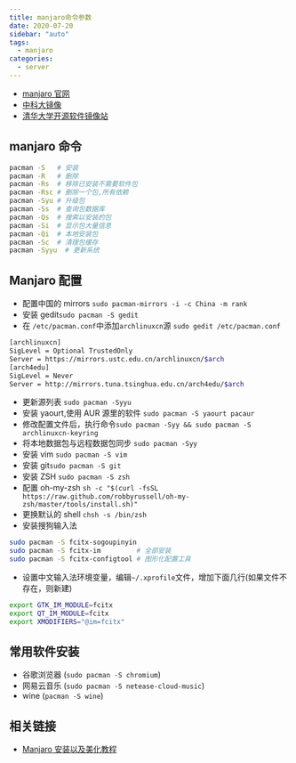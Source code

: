 ```yaml
---
title: manjaro命令参数
date: 2020-07-20
sidebar: "auto"
tags:
  - manjaro
categories:
  - server
---
```


- [manjaro 官网](https://manjaro.org/)
- [中科大镜像](https://mirrors.ustc.edu.cn/)
- [清华大学开源软件镜像站](https://mirrors.tuna.tsinghua.edu.cn/)

## manjaro 命令



```bash
pacman -S   # 安装
pacman -R   # 删除
pacman -Rs  # 移除已安装不需要软件包
pacman -Rsc # 删除一个包,所有依赖
pacman -Syu # 升级包
pacman -Ss  # 查询包数据库
pacman -Qs  # 搜索以安装的包
pacman -Si  # 显示包大量信息
pacman -Qi  # 本地安装包
pacman -Sc  # 清理包缓存
pacman -Syyu  # 更新系统
```



## Manjaro 配置

- 配置中国的 mirrors `sudo pacman-mirrors -i -c China -m rank`
- 安装 gedit`sudo pacman -S gedit`
- 在 `/etc/pacman.conf`中添加`archlinuxcn`源 `sudo gedit /etc/pacman.conf`



```bash
[archlinuxcn]
SigLevel = Optional TrustedOnly
Server = https://mirrors.ustc.edu.cn/archlinuxcn/$arch
[arch4edu]
SigLevel = Never
Server = http://mirrors.tuna.tsinghua.edu.cn/arch4edu/$arch
```



- 更新源列表 `sudo pacman -Syyu`
- 安装 yaourt,使用 AUR 源里的软件 `sudo pacman -S yaourt pacaur`
- 修改配置文件后，执行命令`sudo pacman -Syy && sudo pacman -S archlinuxcn-keyring`
- 将本地数据包与远程数据包同步 `sudo pacman -Syy`
- 安装 vim `sudo pacman -S vim`
- 安装 git`sudo pacman -S git`
- 安装 ZSH `sudo pacman -S zsh`
- 配置 oh-my-zsh `sh -c "$(curl -fsSL https://raw.github.com/robbyrussell/oh-my-zsh/master/tools/install.sh)"`
- 更换默认的 shell `chsh -s /bin/zsh`
- 安装搜狗输入法



```bash
sudo pacman -S fcitx-sogoupinyin
sudo pacman -S fcitx-im         # 全部安装
sudo pacman -S fcitx-configtool # 图形化配置工具
```



- 设置中文输入法环境变量，编辑`~/.xprofile`文件，增加下面几行(如果文件不存在，则新建)



```bash
export GTK_IM_MODULE=fcitx
export QT_IM_MODULE=fcitx
export XMODIFIERS="@im=fcitx"
```



## 常用软件安装

- 谷歌浏览器 (`sudo pacman -S chromium`)
- 网易云音乐 (`sudo pacman -S netease-cloud-music`)
- wine (`pacman -S wine`)

## 相关链接

- [Manjaro 安装以及美化教程](https://juejin.im/post/5a6b1b3651882573443cea61)
